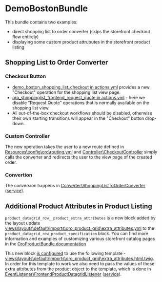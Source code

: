 # DemoBostonBundle

This bundle contains two examples:
- direct shopping list to order converter (skips the storefront checkout flow entirely)
- displaying some custom product attrubutes in the storefront product listing

## Shopping List to Order Converter

### Checkout Button

- [demo_boston_shopping_list_checkout in actions.yml](Resources/config/oro/actions.yml#L3-L19) provides a new "Checkout" operation for the shopping list view page.
- [oro_shoppinglist_frontend_request_quote in actions.yml](Resources/config/oro/actions.yml#L21-L22) - here we disable "Request Quote" operations that is normally available on the shopping list view.
- All out-of-the-box checkout workflows should be disabled, otherwise their own starting transitions will appear in the "Checkout" button drop-down.

### Custom Controller

The new operation takes the user to a new route defined in [Resources\config\oro\routing.yml](Resources/config/oro/routing.yml) and [Controller\CheckoutController](Controller/CheckoutController.php) simply calls the converter and redirects the user to the view page of the created order.

### Convertion

The conversion happens in [Converter\ShoppingListToOrderConverter](Converter/ShoppingListToOrderConverter.php) ([service](Resources/config/services.yml#L10-L18)).

## Additional Product Attributes in Product Listing

`product_datagrid_row__product_extra_attributes` is a new block added by the layout update [views\layouts\default\imports\oro_product_grid\extra_attributes.yml](Resources/views/layouts/default/imports/oro_product_grid/extra_attributes.yml#L5-L9) to the `product_datagrid_row_product_specification` block. You can find more information and examples of customizing various storefront catalog pages in the [OroProductBundle documentation](https://github.com/oroinc/orocommerce/tree/master/src/Oro/Bundle/ProductBundle/Resources/doc)

This new block [is configured](Resources/views/layouts/default/imports/oro_product_grid/extra_attributes.yml#L3-L4) to use the following template -  [views\layouts\default\imports\oro_product_grid\extra_attributes.html.twig](Resources/views/layouts/default/imports/oro_product_grid/extra_attributes.html.twig). In order for this template to work we also need to pass the values of these extra attributes from the product object to the template, which is done in [EventListener\FrontendProductDatagridListener](EventListener/FrontendProductDatagridListener.php) ([service](Resources/config/services.yml#L2-L8)).

